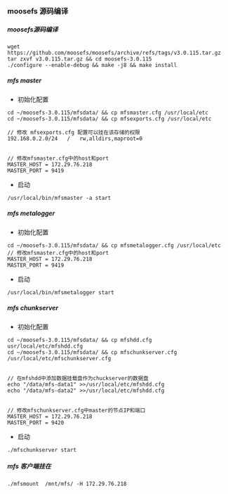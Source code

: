 

### moosefs 源码编译


##### moosefs源码编译

```shell
wget https://github.com/moosefs/moosefs/archive/refs/tags/v3.0.115.tar.gz
tar zxvf v3.0.115.tar.gz && cd moosefs-3.0.115
./configure --enable-debug && make -j8 && make install
```
##### mfs master

- 初始化配置
```shell
cd ~/moosefs-3.0.115/mfsdata/ && cp mfsmaster.cfg /usr/local/etc
cd ~/moosefs-3.0.115/mfsdata/ && cp mfsexports.cfg /usr/local/etc

// 修改 mfsexports.cfg 配置可以挂在该存储的权限
192.168.0.2.0/24   /   rw,alldirs,maproot=0


// 修改mfsmaster.cfg中的host和port
MASTER_HOST = 172.29.76.218
MASTER_PORT = 9419
```
- 启动
```
/usr/local/bin/mfsmaster -a start
```

##### mfs metalogger
- 初始化配置
```shell
cd ~/moosefs-3.0.115/mfsdata/ && cp mfsmetalogger.cfg /usr/local/etc
// 修改mfsmaster.cfg中的host和port
MASTER_HOST = 172.29.76.218
MASTER_PORT = 9419
```
- 启动
```
/usr/local/bin/mfsmetalogger start
```

##### mfs chunkserver

- 初始化配置
```
cd ~/moosefs-3.0.115/mfsdata/ && cp mfshdd.cfg usr/local/etc/mfshdd.cfg
cd ~/moosefs-3.0.115/mfsdata/ && cp mfschunkserver.cfg /usr/local/etc/mfschunkserver.cfg


// 在mfshdd中添加数据挂载盘作为chuckserver的数据盘
echo "/data/mfs-data1" >>/usr/local/etc/mfshdd.cfg
echo "/data/mfs-data2" >>/usr/local/etc/mfshdd.cfg


// 修改mfschunkserver.cfg中master的节点IP和端口
MASTER_HOST = 172.29.76.218
MASTER_PORT = 9420
```
- 启动
```
./mfschunkserver start
```

##### mfs 客户端挂在

```
./mfsmount  /mnt/mfs/ -H 172.29.76.218
```
